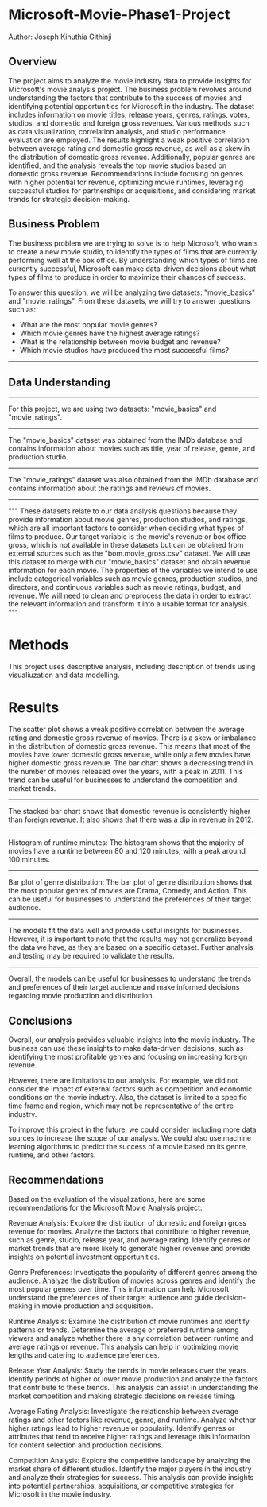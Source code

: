 # Microsoft-Movie-Phase1-Project
Author: Joseph Kinuthia Githinji

## Overview

The project aims to analyze the movie industry data to provide insights for Microsoft's movie analysis project. The business problem revolves around understanding the factors that contribute to the success of movies and identifying potential opportunities for Microsoft in the industry. The dataset includes information on movie titles, release years, genres, ratings, votes, studios, and domestic and foreign gross revenues. Various methods such as data visualization, correlation analysis, and studio performance evaluation are employed. The results highlight a weak positive correlation between average rating and domestic gross revenue, as well as a skew in the distribution of domestic gross revenue. Additionally, popular genres are identified, and the analysis reveals the top movie studios based on domestic gross revenue. Recommendations include focusing on genres with higher potential for revenue, optimizing movie runtimes, leveraging successful studios for partnerships or acquisitions, and considering market trends for strategic decision-making.

## Business Problem
The business problem we are trying to solve is to help Microsoft, who wants to create a new movie studio, to identify the types of films that are currently performing well at the box office. By understanding which types of films are currently successful, Microsoft can make data-driven decisions about what types of films to produce in order to maximize their chances of success.

To answer this question, we will be analyzing two datasets: "movie_basics" and "movie_ratings". From these datasets, we will try to answer questions such as:

* What are the most popular movie genres?
* Which movie genres have the highest average ratings?
* What is the relationship between movie budget and revenue?
* Which movie studios have produced the most successful films?
***

## Data Understanding

***
For this project, we are using two datasets: "movie_basics" and "movie_ratings".
***
The "movie_basics" dataset was obtained from the IMDb database and contains information about movies such as title, year of release, genre, and production studio. 
***
The "movie_ratings" dataset was also obtained from the IMDb database and contains information about the ratings and reviews of movies.
***
"""
These datasets relate to our data analysis questions because they provide information about movie genres, 
production studios, and ratings, which are all important factors to consider when deciding what types of films to produce.
Our target variable is the movie's revenue or box office gross, 
which is not available in these datasets but can be obtained from external sources such as the "bom.movie_gross.csv" dataset. 
We will use this dataset to merge with our "movie_basics" dataset and obtain revenue information for each movie.
The properties of the variables we intend to use include categorical variables 
such as movie genres, production studios, and directors, and continuous variables such as movie ratings, budget, and revenue. 
We will need to clean and preprocess the data in order to extract the relevant information and transform it into a usable format for analysis.
"""

# Methods
This project uses descriptive analysis, including description of trends using visualiuzation and data modelling. 

# Results
The scatter plot shows a weak positive correlation between the average rating and domestic gross revenue of movies. There is a skew or imbalance in the distribution of domestic gross revenue. This means that most of the movies have lower domestic gross revenue, while only a few movies have higher domestic gross revenue. 
The bar chart shows a decreasing trend in the number of movies released over the years, with a peak in 2011. This trend can be useful for businesses to understand the competition and market trends.
***
 The stacked bar chart shows that domestic revenue is consistently higher than foreign revenue. It also shows that there was a dip in revenue in 2012.
***
Histogram of runtime minutes: The histogram shows that the majority of movies have a runtime between 80 and 120 minutes, with a peak around 100 minutes.
***
Bar plot of genre distribution: The bar plot of genre distribution shows that the most popular genres of movies are Drama, Comedy, and Action. This can be useful for businesses to understand the preferences of their target audience.
***
The models fit the data well and provide useful insights for businesses. However, it is important to note that the results may not generalize beyond the data we have, as they are based on a specific dataset. Further analysis and testing may be required to validate the results.
***
Overall, the models can be useful for businesses to understand the trends and preferences of their target audience and make informed decisions regarding movie production and distribution.

## Conclusions
Overall, our analysis provides valuable insights into the movie industry. The business can use these insights to make data-driven decisions, such as identifying the most profitable genres and focusing on increasing foreign revenue.

However, there are limitations to our analysis. For example, we did not consider the impact of external factors such as competition and economic conditions on the movie industry. Also, the dataset is limited to a specific time frame and region, which may not be representative of the entire industry.

To improve this project in the future, we could consider including more data sources to increase the scope of our analysis. We could also use machine learning algorithms to predict the success of a movie based on its genre, runtime, and other factors.

## Recommendations

Based on the evaluation of the visualizations, here are some recommendations for the Microsoft Movie Analysis project:

Revenue Analysis: Explore the distribution of domestic and foreign gross revenue for movies. Analyze the factors that contribute to higher revenue, such as genre, studio, release year, and average rating. Identify genres or market trends that are more likely to generate higher revenue and provide insights on potential investment opportunities.

Genre Preferences: Investigate the popularity of different genres among the audience. Analyze the distribution of movies across genres and identify the most popular genres over time. This information can help Microsoft understand the preferences of their target audience and guide decision-making in movie production and acquisition.

Runtime Analysis: Examine the distribution of movie runtimes and identify patterns or trends. Determine the average or preferred runtime among viewers and analyze whether there is any correlation between runtime and average ratings or revenue. This analysis can help in optimizing movie lengths and catering to audience preferences.

Release Year Analysis: Study the trends in movie releases over the years. Identify periods of higher or lower movie production and analyze the factors that contribute to these trends. This analysis can assist in understanding the market competition and making strategic decisions on release timing.

Average Rating Analysis: Investigate the relationship between average ratings and other factors like revenue, genre, and runtime. Analyze whether higher ratings lead to higher revenue or popularity. Identify genres or attributes that tend to receive higher ratings and leverage this information for content selection and production decisions.

Competition Analysis: Explore the competitive landscape by analyzing the market share of different studios. Identify the major players in the industry and analyze their strategies for success. This analysis can provide insights into potential partnerships, acquisitions, or competitive strategies for Microsoft in the movie industry.


